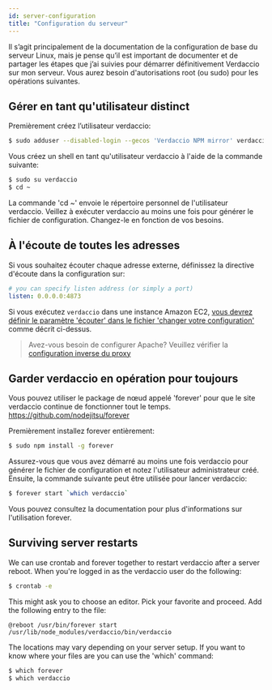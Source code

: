 ```yaml
---
id: server-configuration
title: "Configuration du serveur"
---
```

Il s’agit principalement de la documentation de la configuration de base du serveur Linux, mais je pense qu’il est important de documenter et de partager les étapes que j’ai suivies pour démarrer définitivement Verdaccio sur mon serveur. Vous aurez besoin d'autorisations root (ou sudo) pour les opérations suivantes.

## Gérer en tant qu'utilisateur distinct

Premièrement créez l’utilisateur verdaccio:

```bash
$ sudo adduser --disabled-login --gecos 'Verdaccio NPM mirror' verdaccio
```

Vous créez un shell en tant qu'utilisateur verdaccio à l'aide de la commande suivante:

```bash
$ sudo su verdaccio
$ cd ~
```

La commande 'cd ~' envoie le répertoire personnel de l'utilisateur verdaccio. Veillez à exécuter verdaccio au moins une fois pour générer le fichier de configuration. Changez-le en fonction de vos besoins.

## À l'écoute de toutes les adresses

Si vous souhaitez écouter chaque adresse externe, définissez la directive d'écoute dans la configuration sur:

```yaml
# you can specify listen address (or simply a port)
listen: 0.0.0.0:4873
```

Si vous exécutez `verdaccio` dans une instance Amazon EC2, [ vous devrez définir le paramètre 'écouter' dans le fichier 'changer votre configuration'](https://github.com/verdaccio/verdaccio/issues/314#issuecomment-327852203) comme décrit ci-dessus.

> Avez-vous besoin de configurer Apache? Veuillez vérifier la [configuration inverse du proxy](reverse-proxy.md)

## Garder verdaccio en opération pour toujours

Vous pouvez utiliser le package de nœud appelé 'forever' pour que le site verdaccio continue de fonctionner tout le temps. https://github.com/nodejitsu/forever

Premièrement installez forever entièrement:

```bash
$ sudo npm install -g forever
```

Assurez-vous que vous avez démarré au moins une fois verdaccio pour générer le fichier de configuration et notez l'utilisateur administrateur créé. Ensuite, la commande suivante peut être utilisée pour lancer verdaccio:

```bash
$ forever start `which verdaccio`
```

Vous pouvez consultez la documentation pour plus d'informations sur l'utilisation forever.

## Surviving server restarts

We can use crontab and forever together to restart verdaccio after a server reboot. When you're logged in as the verdaccio user do the following:

```bash
$ crontab -e
```

This might ask you to choose an editor. Pick your favorite and proceed. Add the following entry to the file:

    @reboot /usr/bin/forever start /usr/lib/node_modules/verdaccio/bin/verdaccio
    

The locations may vary depending on your server setup. If you want to know where your files are you can use the 'which' command:

```bash
$ which forever
$ which verdaccio
```